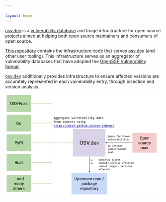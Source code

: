 ```yaml
---

layout: home
---
```

[osv.dev](https://osv.dev) is a [vulnerability database](https://osv.dev/list) and triage infrastructure for open source projects aimed at helping both open source maintainers and consumers of open source.

[This repository](https://github.com/google/osv.dev) contains the infrastructure code that serves [osv.dev](https://osv.dev) (and other user tooling). This infrastructure serves as an aggregator of vulnerability databases that have adopted the [OpenSSF Vulnerability format](https://github.com/ossf/osv-schema).

[osv.dev](https://osv.dev) additionally provides infrastructure to ensure affected versions are accurately represented in each vulnerability entry, through bisection and version analysis.

![This is a diagram that shows the relationship between the vulnerability databases that use the OSV format and how all those entries are collated at OSV.dev. Open source users can query for known vulnerabilities by version number or commit hash.  ](diagram.png)